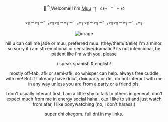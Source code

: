 <div align="center">
<hl align="center">💉 ི ֺ ۪ Welcome!! i'm <a href="https://milgram.fandom.com/wiki/Kusunoki_Muu">Muu</a> ᐩ་།　૮꒰⑅ ˊ ᵔ ˋ ⑅ ꒱ა</hl>

  
  ꒷꒦︶꒷꒦︶ ๋ ࣭ ⭑꒷꒦꒷꒦︶꒷꒦︶ ๋ ࣭ ⭑꒷꒦꒷꒦︶꒷꒦︶ ๋ ࣭ ⭑꒷꒦꒷꒦︶꒷꒦︶ ๋ ࣭ ⭑꒷꒦
  
![image](https://github.com/user-attachments/assets/70cc5661-9d3a-4699-9bee-333b8e7a2473)


hii! u can call me jade or muu, preferred muu. (they/them/it/elle) I'm a minor. so sorry if i am sth emotional or sensitive/dramatic!! its not intencional, be patient like i'm with you, please

i speak spanish & english!

mostly off-tab, afk or semi-afk, so whisper can help. always free cuddle with me! But if I already have dniuf, dniuparty or dni, do not interact with me in any way unless you are from a party or a friend pls.

I don't usually interact first, I am a little shy to talk to others in general, don't expect much from me in energy social haha.. o_o I like to sit and just watch from afar, I like ponywatching (no, i don't harass.)

super dni okegom. full dni in my links.


